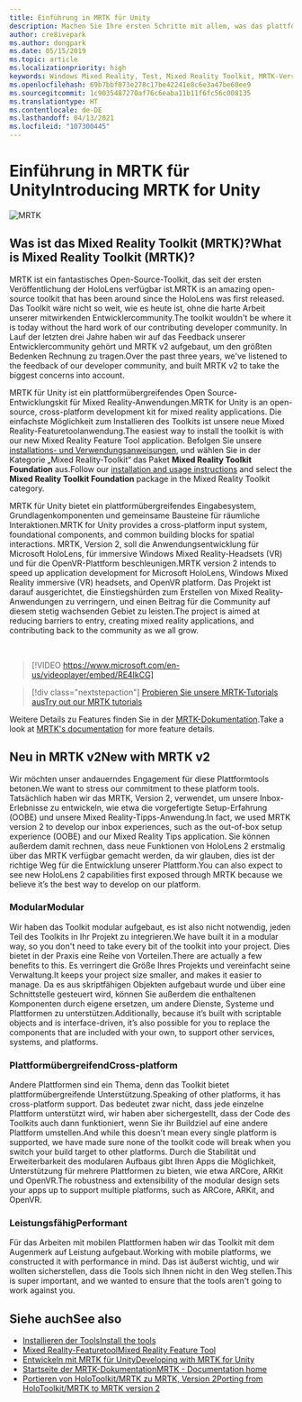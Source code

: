 ```yaml
---
title: Einführung in MRTK für Unity
description: Machen Sie Ihre ersten Schritte mit allem, was das plattformübergreifende Mixed Reality-Toolkit für neue Mixed Reality-Entwickler bereithält.
author: cre8ivepark
ms.author: dongpark
ms.date: 05/15/2019
ms.topic: article
ms.localizationpriority: high
keywords: Windows Mixed Reality, Test, Mixed Reality Toolkit, MRTK-Version 2, MRTK, Tools, SDK, HoloLens, HoloLens 2, Mixed Reality-Headset, Windows Mixed Reality-Headset, Virtual Reality-Headset, plattformübergreifend
ms.openlocfilehash: 69b7bbf073e278c17be42241e8c6e3a47be60ee9
ms.sourcegitcommit: 1c9035487270af76c6eaba11b11f6fc56c008135
ms.translationtype: HT
ms.contentlocale: de-DE
ms.lasthandoff: 04/13/2021
ms.locfileid: "107300445"
---
```

# <a name="introducing-mrtk-for-unity"></a><span data-ttu-id="4ce79-104">Einführung in MRTK für Unity</span><span class="sxs-lookup"><span data-stu-id="4ce79-104">Introducing MRTK for Unity</span></span>

![MRTK](../../design/images/MRTK_UX_Hero.png)

## <a name="what-is-mixed-reality-toolkit-mrtk"></a><span data-ttu-id="4ce79-106">Was ist das Mixed Reality Toolkit (MRTK)?</span><span class="sxs-lookup"><span data-stu-id="4ce79-106">What is Mixed Reality Toolkit (MRTK)?</span></span>

<span data-ttu-id="4ce79-107">MRTK ist ein fantastisches Open-Source-Toolkit, das seit der ersten Veröffentlichung der HoloLens verfügbar ist.</span><span class="sxs-lookup"><span data-stu-id="4ce79-107">MRTK is an amazing open-source toolkit that has been around since the HoloLens was first released.</span></span> <span data-ttu-id="4ce79-108">Das Toolkit wäre nicht so weit, wie es heute ist, ohne die harte Arbeit unserer mitwirkenden Entwicklercommunity.</span><span class="sxs-lookup"><span data-stu-id="4ce79-108">The toolkit wouldn't be where it is today without the hard work of our contributing developer community.</span></span> <span data-ttu-id="4ce79-109">In Lauf der letzten drei Jahre haben wir auf das Feedback unserer Entwicklercommunity gehört und MRTK v2 aufgebaut, um den größten Bedenken Rechnung zu tragen.</span><span class="sxs-lookup"><span data-stu-id="4ce79-109">Over the past three years, we've listened to the feedback of our developer community, and built MRTK v2 to take the biggest concerns into account.</span></span>  

<span data-ttu-id="4ce79-110">MRTK für Unity ist ein plattformübergreifendes Open Source-Entwicklungskit für Mixed Reality-Anwendungen.</span><span class="sxs-lookup"><span data-stu-id="4ce79-110">MRTK for Unity is an open-source, cross-platform development kit for mixed reality applications.</span></span> <span data-ttu-id="4ce79-111">Die einfachste Möglichkeit zum Installieren des Toolkits ist unsere neue Mixed Reality-Featuretoolanwendung.</span><span class="sxs-lookup"><span data-stu-id="4ce79-111">The easiest way to install the toolkit is with our new Mixed Reality Feature Tool application.</span></span> <span data-ttu-id="4ce79-112">Befolgen Sie unsere [installations- und Verwendungsanweisungen](welcome-to-mr-feature-tool.md), und wählen Sie in der Kategorie „Mixed Reality-Toolkit“ das Paket **Mixed Reality Toolkit Foundation** aus.</span><span class="sxs-lookup"><span data-stu-id="4ce79-112">Follow our [installation and usage instructions](welcome-to-mr-feature-tool.md) and select the **Mixed Reality Toolkit Foundation** package in the Mixed Reality Toolkit category.</span></span>

<span data-ttu-id="4ce79-113">MRTK für Unity bietet ein plattformübergreifendes Eingabesystem, Grundlagenkomponenten und gemeinsame Bausteine für räumliche Interaktionen.</span><span class="sxs-lookup"><span data-stu-id="4ce79-113">MRTK for Unity provides a cross-platform input system, foundational components, and common building blocks for spatial interactions.</span></span> <span data-ttu-id="4ce79-114">MRTK, Version 2, soll die Anwendungsentwicklung für Microsoft HoloLens, für immersive Windows Mixed Reality-Headsets (VR) und für die OpenVR-Plattform beschleunigen.</span><span class="sxs-lookup"><span data-stu-id="4ce79-114">MRTK version 2 intends to speed up application development for Microsoft HoloLens, Windows Mixed Reality immersive (VR) headsets, and OpenVR platform.</span></span> <span data-ttu-id="4ce79-115">Das Projekt ist darauf ausgerichtet, die Einstiegshürden zum Erstellen von Mixed Reality-Anwendungen zu verringern, und einen Beitrag für die Community auf diesem stetig wachsenden Gebiet zu leisten.</span><span class="sxs-lookup"><span data-stu-id="4ce79-115">The project is aimed at reducing barriers to entry, creating mixed reality applications, and contributing back to the community as we all grow.</span></span>

<br>

> [!VIDEO https://www.microsoft.com/en-us/videoplayer/embed/RE4IkCG]

> [!div class="nextstepaction"]
> [<span data-ttu-id="4ce79-116">Probieren Sie unsere MRTK-Tutorials aus</span><span class="sxs-lookup"><span data-stu-id="4ce79-116">Try out our MRTK tutorials</span></span>](tutorials/mr-learning-base-01.md)

<span data-ttu-id="4ce79-117">Weitere Details zu Features finden Sie in der [MRTK-Dokumentation](/windows/mixed-reality/mrtk-unity).</span><span class="sxs-lookup"><span data-stu-id="4ce79-117">Take a look at [MRTK's documentation](/windows/mixed-reality/mrtk-unity) for more feature details.</span></span>

## <a name="new-with-mrtk-v2"></a><span data-ttu-id="4ce79-118">Neu in MRTK v2</span><span class="sxs-lookup"><span data-stu-id="4ce79-118">New with MRTK v2</span></span>

<span data-ttu-id="4ce79-119">Wir möchten unser andauerndes Engagement für diese Plattformtools betonen.</span><span class="sxs-lookup"><span data-stu-id="4ce79-119">We want to stress our commitment to these platform tools.</span></span>  <span data-ttu-id="4ce79-120">Tatsächlich haben wir das MRTK, Version 2, verwendet, um unsere Inbox-Erlebnisse zu entwickeln, wie etwa die vorgefertigte Setup-Erfahrung (OOBE) und unsere Mixed Reality-Tipps-Anwendung.</span><span class="sxs-lookup"><span data-stu-id="4ce79-120">In fact, we used MRTK version 2 to develop our inbox experiences, such as the out-of-box setup experience (OOBE) and our Mixed Reality Tips application.</span></span> <span data-ttu-id="4ce79-121">Sie können außerdem damit rechnen, dass neue Funktionen von HoloLens 2 erstmalig über das MRTK verfügbar gemacht werden, da wir glauben, dies ist der richtige Weg für die Entwicklung unserer Plattform.</span><span class="sxs-lookup"><span data-stu-id="4ce79-121">You can also expect to see new HoloLens 2 capabilities first exposed through MRTK because we believe it’s the best way to develop on our platform.</span></span>

### <a name="modular"></a><span data-ttu-id="4ce79-122">Modular</span><span class="sxs-lookup"><span data-stu-id="4ce79-122">Modular</span></span>

<span data-ttu-id="4ce79-123">Wir haben das Toolkit modular aufgebaut, es ist also nicht notwendig, jeden Teil des Toolkits in Ihr Projekt zu integrieren.</span><span class="sxs-lookup"><span data-stu-id="4ce79-123">We have built it in a modular way, so you don't need to take every bit of the toolkit into your project.</span></span>  <span data-ttu-id="4ce79-124">Dies bietet in der Praxis eine Reihe von Vorteilen.</span><span class="sxs-lookup"><span data-stu-id="4ce79-124">There are actually a few benefits to this.</span></span>  <span data-ttu-id="4ce79-125">Es verringert die Größe Ihres Projekts und vereinfacht seine Verwaltung.</span><span class="sxs-lookup"><span data-stu-id="4ce79-125">It keeps your project size smaller, and makes it easier to manage.</span></span>  <span data-ttu-id="4ce79-126">Da es aus skriptfähigen Objekten aufgebaut wurde und über eine Schnittstelle gesteuert wird, können Sie außerdem die enthaltenen Komponenten durch eigene ersetzen, um andere Dienste, Systeme und Plattformen zu unterstützen.</span><span class="sxs-lookup"><span data-stu-id="4ce79-126">Additionally, because it’s built with scriptable objects and is interface-driven, it’s also possible for you to replace the components that are included with your own, to support other services, systems, and platforms.</span></span>

### <a name="cross-platform"></a><span data-ttu-id="4ce79-127">Plattformübergreifend</span><span class="sxs-lookup"><span data-stu-id="4ce79-127">Cross-platform</span></span>

<span data-ttu-id="4ce79-128">Andere Plattformen sind ein Thema, denn das Toolkit bietet plattformübergreifende Unterstützung.</span><span class="sxs-lookup"><span data-stu-id="4ce79-128">Speaking of other platforms, it has cross-platform support.</span></span>  <span data-ttu-id="4ce79-129">Das bedeutet zwar nicht, dass jede einzelne Plattform unterstützt wird, wir haben aber sichergestellt, dass der Code des Toolkits auch dann funktioniert, wenn Sie ihr Buildziel auf eine andere Plattform umstellen.</span><span class="sxs-lookup"><span data-stu-id="4ce79-129">And while this doesn’t mean every single platform is supported, we have made sure none of the toolkit code will break when you switch your build target to other platforms.</span></span>  <span data-ttu-id="4ce79-130">Durch die Stabilität und Erweiterbarkeit des modularen Aufbaus gibt Ihren Apps die Möglichkeit, Unterstützung für mehrere Plattformen zu bieten, wie etwa ARCore, ARKit und OpenVR.</span><span class="sxs-lookup"><span data-stu-id="4ce79-130">The robustness and extensibility of the modular design sets your apps up to support multiple platforms, such as ARCore, ARKit, and OpenVR.</span></span>

### <a name="performant"></a><span data-ttu-id="4ce79-131">Leistungsfähig</span><span class="sxs-lookup"><span data-stu-id="4ce79-131">Performant</span></span>

<span data-ttu-id="4ce79-132">Für das Arbeiten mit mobilen Plattformen haben wir das Toolkit mit dem Augenmerk auf Leistung aufgebaut.</span><span class="sxs-lookup"><span data-stu-id="4ce79-132">Working with mobile platforms, we constructed it with performance in mind.</span></span>  <span data-ttu-id="4ce79-133">Das ist äußerst wichtig, und wir wollten sicherstellen, dass die Tools sich Ihnen nicht in den Weg stellen.</span><span class="sxs-lookup"><span data-stu-id="4ce79-133">This is super important, and we wanted to ensure that the tools aren't going to work against you.</span></span>

## <a name="see-also"></a><span data-ttu-id="4ce79-134">Siehe auch</span><span class="sxs-lookup"><span data-stu-id="4ce79-134">See also</span></span>

* [<span data-ttu-id="4ce79-135">Installieren der Tools</span><span class="sxs-lookup"><span data-stu-id="4ce79-135">Install the tools</span></span>](../install-the-tools.md)
* [<span data-ttu-id="4ce79-136">Mixed Reality-Featuretool</span><span class="sxs-lookup"><span data-stu-id="4ce79-136">Mixed Reality Feature Tool</span></span>](welcome-to-mr-feature-tool.md)
* [<span data-ttu-id="4ce79-137">Entwickeln mit MRTK für Unity</span><span class="sxs-lookup"><span data-stu-id="4ce79-137">Developing with MRTK for Unity</span></span>](unity-development-overview.md)
* [<span data-ttu-id="4ce79-138">Startseite der MRTK-Dokumentation</span><span class="sxs-lookup"><span data-stu-id="4ce79-138">MRTK - Documentation home</span></span>](/windows/mixed-reality/mrtk-unity/)
* [<span data-ttu-id="4ce79-139">Portieren von HoloToolkit/MRTK zu MRTK, Version 2</span><span class="sxs-lookup"><span data-stu-id="4ce79-139">Porting from HoloToolkit/MRTK to MRTK version 2</span></span>](/windows/mixed-reality/mrtk-unity/updates-deployment/htk-to-mrtk-porting-guide)
